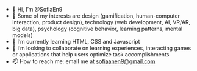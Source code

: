 - 👋 Hi, I’m @SofiaEn9
- 👀 Some of my interests are design (gamification, human-computer interaction, product design), technology (web development, AI, VR/AR, big data), psychology (cognitive behavior, learning patterns, mental models)
- 🌱 I’m currently learning HTML, CSS and Javascript
- 💞️ I’m looking to collaborate on learning experiences, interacting games or applications that help users optimize task accomplishments 
- 📫 How to reach me: email me at sofiaanen9@gmail.com

<!---
SofiaEn9/SofiaEn9 is a ✨ special ✨ repository because its `README.md` (this file) appears on your GitHub profile.
You can click the Preview link to take a look at your changes.
--->

